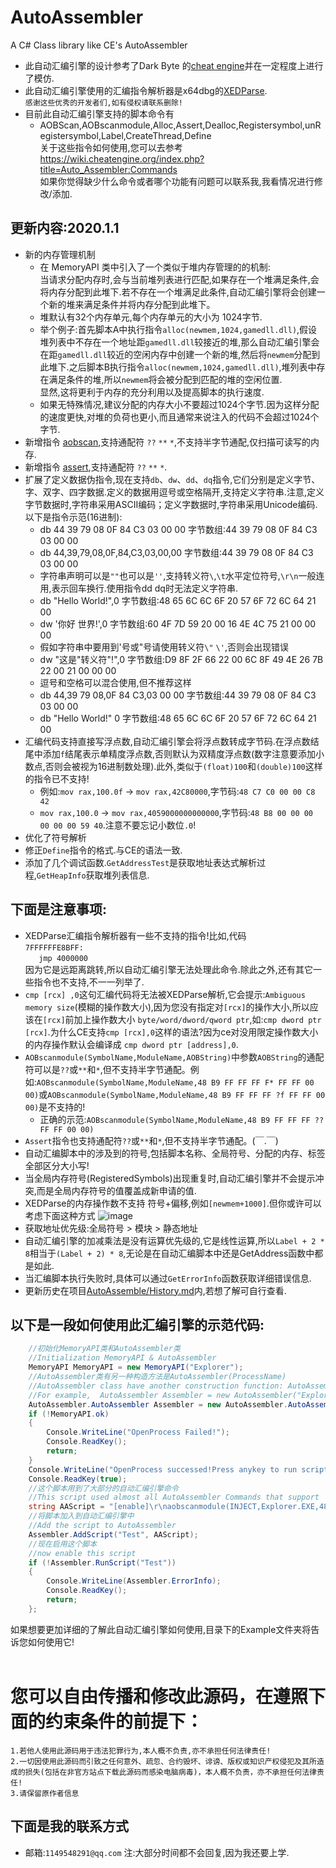 # AutoAssembler
A C# Class library like CE's AutoAssembler<br>
* 此自动汇编引擎的设计参考了Dark Byte 的[cheat engine](https://github.com/cheat-engine/cheat-engine)并在一定程度上进行了模仿.<br>
* 此自动汇编引擎使用的汇编指令解析器是x64dbg的[XEDParse](https://github.com/x64dbg/XEDParse).<br>
`感谢这些优秀的开发者们,如有侵权请联系删除!`<br>
* 目前此自动汇编引擎支持的脚本命令有
  * AOBScan,AOBscanmodule,Alloc,Assert,Dealloc,Registersymbol,unRegistersymbol,Label,CreateThread,Define<br>
    关于这些指令如何使用,您可以去参考 https://wiki.cheatengine.org/index.php?title=Auto_Assembler:Commands<br>
如果你觉得缺少什么命令或者哪个功能有问题可以联系我,我看情况进行修改/添加.<br>
## 更新内容:2020.1.1
* 新的内存管理机制
	* 在 MemoryAPI 类中引入了一个类似于堆内存管理的的机制:<br>当请求分配内存时,会与当前堆列表进行匹配,如果存在一个堆满足条件,会将内存分配到此堆下.若不存在一个堆满足此条件,自动汇编引擎将会创建一个新的堆来满足条件并将内存分配到此堆下。
	* 堆默认有32个内存单元,每个内存单元的大小为 1024字节.
	* 举个例子:首先脚本A中执行指令`alloc(newmem,1024,gamedll.dll)`,假设堆列表中不存在一个地址距`gamedll.dll`较接近的堆,那么自动汇编引擎会在距`gamedll.dll`较近的空闲内存中创建一个新的堆,然后将`newmem`分配到此堆下.之后脚本B执行指令`alloc(newmem,1024,gamedll.dll)`,堆列表中存在满足条件的堆,所以`newmem`将会被分配到匹配的堆的空闲位置.<br>显然,这将更利于内存的充分利用以及提高脚本的执行速度.
	* 如果无特殊情况,建议分配的内存大小不要超过1024个字节.因为这样分配的速度更快,对堆的负荷也更小,而且通常来说注入的代码不会超过1024个字节.
* 新增指令 [aobscan](https://wiki.cheatengine.org/index.php?title=Auto_Assembler:aobScan),支持通配符 `??` `**` `*`,不支持半字节通配,仅扫描可读写的内存.
* 新增指令 [assert](https://wiki.cheatengine.org/index.php?title=Auto_Assembler:assert),支持通配符 `??` `**` `*`.
* 扩展了定义数据伪指令,现在支持`db`、`dw`、`dd`、`dq`指令,它们分别是定义字节、字、双字、四字数据.定义的数据用逗号或空格隔开,支持定义字符串.注意,定义字节数据时,字符串采用ASCII编码；定义字数据时,字符串采用Unicode编码.以下是指令示范(16进制):
	* db 44 39 79 08 0F 84 C3 03 00 00 字节数组:44 39 79 08 0F 84 C3 03 00 00
	* db 44,39,79,08,0F,84,C3,03,00,00 字节数组:44 39 79 08 0F 84 C3 03 00 00
	* 字符串声明可以是`""`也可以是`''`,支持转义符`\`,`\t`水平定位符号,`\r\n`一般连用,表示回车换行.使用指令dd dq时无法定义字符串.
	* db "Hello World!",0 字节数组:48 65 6C 6C 6F 20 57 6F 72 6C 64 21 00
	* dw '你好 世界!',0 字节数组:60 4F 7D 59 20 00 16 4E 4C 75 21 00 00 00
	* 假如字符串中要用到'号或"号请使用转义符`\"` `\'`,否则会出现错误
	* dw "这是\"转义符\"!",0 字节数组:D9 8F 2F 66 22 00 6C 8F 49 4E 26 7B 22 00 21 00 00 00
	* 逗号和空格可以混合使用,但不推荐这样
	* db 44,39 79 08,0F 84 C3,03 00 00 字节数组:44 39 79 08 0F 84 C3 03 00 00
	* db "Hello World!" 0 字节数组:48 65 6C 6C 6F 20 57 6F 72 6C 64 21 00
* 汇编代码支持直接写浮点数,自动汇编引擎会将浮点数转成字节码.在浮点数结尾中添加`f`结尾表示单精度浮点数,否则默认为双精度浮点数(数字注意要添加小数点,否则会被视为16进制数处理).此外,类似于`(float)100`和`(double)100`这样的指令已不支持!
	* 例如:`mov rax,100.0f` -> `mov rax,42C80000`,字节码:`48 C7 C0 00 00 C8 42`
	* `mov rax,100.0` -> `mov rax,4059000000000000`,字节码:`48 B8 00 00 00 00 00 00 59 40`.注意不要忘记小数位`.0`!
* 优化了符号解析
* 修正`Define`指令的格式.与CE的语法一致.
* 添加了几个调试函数.`GetAddressTest`是获取地址表达式解析过程,`GetHeapInfo`获取堆列表信息.
## 下面是注意事项:
* XEDParse汇编指令解析器有一些不支持的指令!比如,代码<br>`7FFFFFFE8BFF:`<br>`   jmp 4000000`<br>因为它是远距离跳转,所以自动汇编引擎无法处理此命令.除此之外,还有其它一些指令也不支持,不一一列举了.<br>
* `cmp [rcx] ,0`这句汇编代码将无法被XEDParse解析,它会提示:`Ambiguous memory size`(模糊的操作数大小),因为您没有指定对`[rcx]`的操作大小,所以应该在`[rcx]`前加上操作数大小 `byte/word/dword/qword ptr`,如:`cmp dword ptr [rcx]`.为什么CE支持`cmp [rcx],0`这样的语法?因为ce对没用限定操作数大小的内存操作默认会编译成 `cmp dword ptr [address],0`.
* `AOBscanmodule(SymbolName,ModuleName,AOBString)`中参数`AOBString`的通配符可以是`??`或`**`和`*`,但不支持半字节通配。例如:`AOBscanmodule(SymbolName,ModuleName,48 B9 FF FF FF F* FF FF 00 00)`或`AOBscanmodule(SymbolName,ModuleName,48 B9 FF FF FF ?f FF FF 00 00)`是不支持的!
	* 正确的示范:`AOBscanmodule(SymbolName,ModuleName,48 B9 FF FF FF ?? FF FF 00 00)`
* `Assert`指令也支持通配符`??`或`**`和`*`,但不支持半字节通配。(￣.￣)
* 自动汇编脚本中的涉及到的符号,包括脚本名称、全局符号、分配的内存、标签全部区分大小写!<br>
* 当全局内存符号(RegisteredSymbols)出现重复时,自动汇编引擎并不会提示冲突,而是全局内存符号的值覆盖成新申请的值.<br>
* XEDParse的内存操作数不支持 符号+偏移,例如`[newmem+1000]`.但你或许可以考虑下面这种方式
![image](https://github.com/S1nyer/AutoAssembler/tree/master/image/pic1.png)
* 获取地址优先级:全局符号 > 模块 > 静态地址<br>
* 自动汇编引擎的加减乘法是没有运算优先级的,它是线性运算,所以`Label + 2 * 8`相当于`(Label + 2) * 8`,无论是在自动汇编脚本中还是GetAddress函数中都是如此.<br>
* 当汇编脚本执行失败时,具体可以通过`GetErrorInfo`函数获取详细错误信息.
* 更新历史在项目[AutoAssemble/History.md](https://github.com/S1nyer/AutoAssembler/blob/master/AutoAssembler/History.md)内,若想了解可自行查看.
## 以下是一段如何使用此汇编引擎的示范代码:<br>
```c#
    //初始化MemoryAPI类和AutoAssembler类
    //Initialization MemoryAPI & AutoAssembler
    MemoryAPI MemoryAPI = new MemoryAPI("Explorer");
    //AutoAssembler类有另一种构造方法是AutoAssembler(ProcessName)
    //AutoAssembler class have another construction function: AutoAssembler(ProcessName)
    //For example,  AutoAssembler Assembler = new AutoAssembler("Explorer");
    AutoAssembler.AutoAssembler Assembler = new AutoAssembler.AutoAssembler(MemoryAPI);
    if (!MemoryAPI.ok)
    {
        Console.WriteLine("OpenProcess Failed!");
        Console.ReadKey();
        return;
    }
    Console.WriteLine("OpenProcess successed!Press anykey to run script which below...");
    Console.ReadKey(true);
    //这个脚本用到了大部分的自动汇编引擎命令
    //This script used almost all AutoAssembler Commands that support
    string AAScript = "[enable]\r\naobscanmodule(INJECT,Explorer.EXE,48 B9 FF FF FF FF FF FF 00 00) // should be unique\r\nalloc(ThreadMemory,256)\r\nalloc(newmem,1000,Explorer.exe)\r\nlabel(code)\r\nlabel(return)\r\nnewmem:\r\ncode:\r\n  mov rcx,0000FFFFFFFFFFFF\r\n  nop 9\r\n  jmp return\r\nINJECT:\r\n  jmp newmem\r\n  nop 5\r\nreturn:\r\nThreadMemory:\r\nmov rax,12345678\r\npush rax\r\nsub rax,rax\r\npop rax\r\nret\r\nThreadMemory + 100:\r\ndb 00 00 00 80\r\nCreateThread(ThreadMemory)\r\nregistersymbol(INJECT)\r\nregistersymbol(ThreadMemory)\r\n[DISABLE]\r\nINJECT:\r\n  db 48 B9 FF FF FF FF FF FF 00 00\r\nunregistersymbol(INJECT)\r\nunregistersymbol(ThreadMemory)\r\ndealloc(newmem)\r\ndealloc(ThreadMemory)";
    //将脚本加入到自动汇编引擎中
    //Add the script to AutoAssembler
    Assembler.AddScript("Test", AAScript);
    //现在启用这个脚本
    //now enable this script
    if (!Assembler.RunScript("Test")) 
    {
        Console.WriteLine(Assembler.ErrorInfo);
        Console.ReadKey();
        return;
    };
```
如果想要更加详细的了解此自动汇编引擎如何使用,目录下的Example文件夹将告诉您如何使用它!<br>
<br>
# 您可以自由传播和修改此源码，在遵照下面的约束条件的前提下：
  ``1.若他人使用此源码用于违法犯罪行为,本人概不负责,亦不承担任何法律责任!``<br>
  ``2.一切因使用此源码而引致之任何意外、疏忽、合约毁坏、诽谤、版权或知识产权侵犯及其所造成的损失(包括在非官方站点下载此源码而感染电脑病毒)，本人概不负责，亦不承担任何法律责任!``<br>
  ``3.请保留原作者信息``<br>
## 下面是我的联系方式<br>
* 邮箱:`1149548291@qq.com`  注:大部分时间都不会回复,因为我还要上学.
